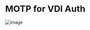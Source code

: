 # MOTP for VDI Auth
![image](https://user-images.githubusercontent.com/18626429/175775578-769440ff-6cab-4a84-b1b9-a3697d0eebfb.png)

